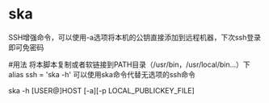 # ska
SSH增强命令，可以使用-a选项将本机的公钥直接添加到远程机器，下次ssh登录即可免密码

#用法
将本脚本复制或者软链接到PATH目录（/usr/bin，/usr/local/bin...）下
alias ssh = 'ska -h'
可以使用ska命令代替无选项的ssh命令

ska -h [USER@]HOST [-a][-p LOCAL_PUBLICKEY_FILE]
